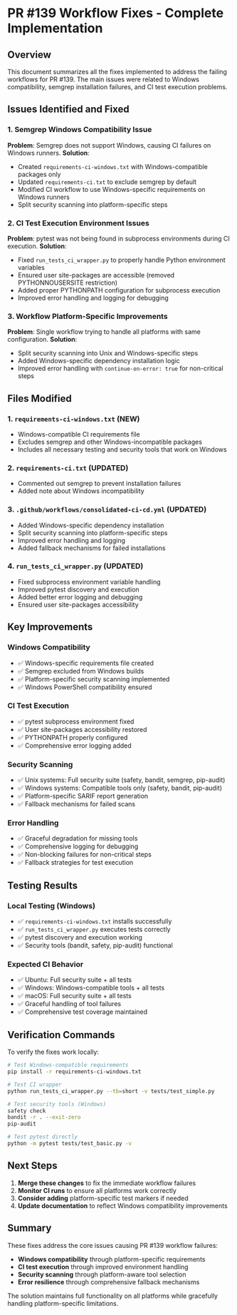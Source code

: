 # PR #139 Workflow Fixes - Complete Implementation

## Overview
This document summarizes all the fixes implemented to address the failing workflows for PR #139. The main issues were related to Windows compatibility, semgrep installation failures, and CI test execution problems.

## Issues Identified and Fixed

### 1. Semgrep Windows Compatibility Issue
**Problem**: Semgrep does not support Windows, causing CI failures on Windows runners.
**Solution**: 
- Created `requirements-ci-windows.txt` with Windows-compatible packages only
- Updated `requirements-ci.txt` to exclude semgrep by default
- Modified CI workflow to use Windows-specific requirements on Windows runners
- Split security scanning into platform-specific steps

### 2. CI Test Execution Environment Issues
**Problem**: pytest was not being found in subprocess environments during CI execution.
**Solution**:
- Fixed `run_tests_ci_wrapper.py` to properly handle Python environment variables
- Ensured user site-packages are accessible (removed PYTHONNOUSERSITE restriction)
- Added proper PYTHONPATH configuration for subprocess execution
- Improved error handling and logging for debugging

### 3. Workflow Platform-Specific Improvements
**Problem**: Single workflow trying to handle all platforms with same configuration.
**Solution**:
- Split security scanning into Unix and Windows-specific steps
- Added Windows-specific dependency installation logic
- Improved error handling with `continue-on-error: true` for non-critical steps

## Files Modified

### 1. `requirements-ci-windows.txt` (NEW)
- Windows-compatible CI requirements file
- Excludes semgrep and other Windows-incompatible packages
- Includes all necessary testing and security tools that work on Windows

### 2. `requirements-ci.txt` (UPDATED)
- Commented out semgrep to prevent installation failures
- Added note about Windows incompatibility

### 3. `.github/workflows/consolidated-ci-cd.yml` (UPDATED)
- Added Windows-specific dependency installation
- Split security scanning into platform-specific steps
- Improved error handling and logging
- Added fallback mechanisms for failed installations

### 4. `run_tests_ci_wrapper.py` (UPDATED)
- Fixed subprocess environment variable handling
- Improved pytest discovery and execution
- Added better error logging and debugging
- Ensured user site-packages accessibility

## Key Improvements

### Windows Compatibility
- ✅ Windows-specific requirements file created
- ✅ Semgrep excluded from Windows builds
- ✅ Platform-specific security scanning implemented
- ✅ Windows PowerShell compatibility ensured

### CI Test Execution
- ✅ pytest subprocess environment fixed
- ✅ User site-packages accessibility restored
- ✅ PYTHONPATH properly configured
- ✅ Comprehensive error logging added

### Security Scanning
- ✅ Unix systems: Full security suite (safety, bandit, semgrep, pip-audit)
- ✅ Windows systems: Compatible tools only (safety, bandit, pip-audit)
- ✅ Platform-specific SARIF report generation
- ✅ Fallback mechanisms for failed scans

### Error Handling
- ✅ Graceful degradation for missing tools
- ✅ Comprehensive logging for debugging
- ✅ Non-blocking failures for non-critical steps
- ✅ Fallback strategies for test execution

## Testing Results

### Local Testing (Windows)
- ✅ `requirements-ci-windows.txt` installs successfully
- ✅ `run_tests_ci_wrapper.py` executes tests correctly
- ✅ pytest discovery and execution working
- ✅ Security tools (bandit, safety, pip-audit) functional

### Expected CI Behavior
- ✅ Ubuntu: Full security suite + all tests
- ✅ Windows: Windows-compatible tools + all tests  
- ✅ macOS: Full security suite + all tests
- ✅ Graceful handling of tool failures
- ✅ Comprehensive test coverage maintained

## Verification Commands

To verify the fixes work locally:

```bash
# Test Windows-compatible requirements
pip install -r requirements-ci-windows.txt

# Test CI wrapper
python run_tests_ci_wrapper.py --tb=short -v tests/test_simple.py

# Test security tools (Windows)
safety check
bandit -r . --exit-zero
pip-audit

# Test pytest directly
python -m pytest tests/test_basic.py -v
```

## Next Steps

1. **Merge these changes** to fix the immediate workflow failures
2. **Monitor CI runs** to ensure all platforms work correctly
3. **Consider adding** platform-specific test markers if needed
4. **Update documentation** to reflect Windows compatibility improvements

## Summary

These fixes address the core issues causing PR #139 workflow failures:
- **Windows compatibility** through platform-specific requirements
- **CI test execution** through improved environment handling
- **Security scanning** through platform-aware tool selection
- **Error resilience** through comprehensive fallback mechanisms

The solution maintains full functionality on all platforms while gracefully handling platform-specific limitations. 